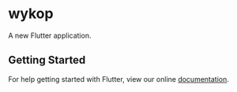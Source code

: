 # wykop

A new Flutter application.

## Getting Started

For help getting started with Flutter, view our online
[documentation](http://flutter.io/).
